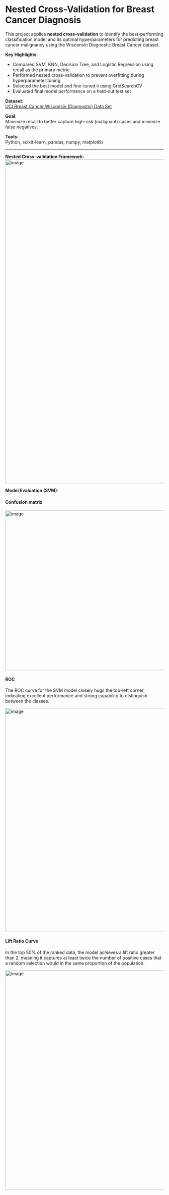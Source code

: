 # Nested Cross-Validation for Breast Cancer Diagnosis

This project applies **nested cross-validation** to identify the best-performing classification model and its optimal hyperparameters for predicting breast cancer malignancy using the Wisconsin Diagnostic Breast Cancer dataset.

**Key Highlights**:
- Compared SVM, KNN, Decision Tree, and Logistic Regression using recall as the primary metric
- Performed nested cross-validation to prevent overfitting during hyperparameter tuning
- Selected the best model and fine-tuned it using GridSearchCV
- Evaluated final model performance on a held-out test set

**Dataset**:  
[UCI Breast Cancer Wisconsin (Diagnostic) Data Set](https://archive.ics.uci.edu/ml/datasets/Breast+Cancer+Wisconsin+(Diagnostic))

**Goal**:  
Maximize recall to better capture high-risk (malignant) cases and minimize false negatives.

**Tools**:  
Python, scikit-learn, pandas, numpy, matplotlib

---------------------------------------------------------
**Nested Cross-validation Framework**:  
<img width="1026" alt="image" src="https://github.com/user-attachments/assets/8a559461-a379-4cb6-a4db-b358e560f1e9" />

**Model Evaluation (SVM)**:  
#### Confusion matrix
<img width="506" alt="image" src="https://github.com/user-attachments/assets/b1405db6-66f7-46dc-86c1-9e399f7cafb5" />

#### ROC
The ROC curve for the SVM model closely hugs the top-left corner, indicating excellent performance and strong capability to distinguish between the classes.

<img width="709" alt="image" src="https://github.com/user-attachments/assets/658818dc-d321-4f61-a170-d0affe6e677f" />

#### Lift Ratio Curve
In the top 50% of the ranked data, the model achieves a lift ratio greater than 2, meaning it captures at least twice the number of positive cases that a random selection would in the same proportion of the population.

<img width="695" alt="image" src="https://github.com/user-attachments/assets/72e355dd-f304-401c-aa4d-9b2a5813c271" />

